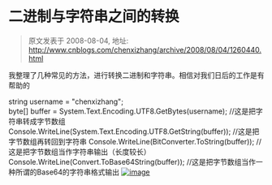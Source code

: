 # 二进制与字符串之间的转换 
> 原文发表于 2008-08-04, 地址: http://www.cnblogs.com/chenxizhang/archive/2008/08/04/1260440.html 


我整理了几种常见的方法，进行转换二进制和字符串。相信对我们日后的工作是有帮助的

 string username = "chenxizhang";  
byte[] buffer = System.Text.Encoding.UTF8.GetBytes(username); //这是把字符串转成字节数组  
Console.WriteLine(System.Text.Encoding.UTF8.GetString(buffer)); //这是把字节数组再转回到字符串 Console.WriteLine(BitConverter.ToString(buffer)); // 这是把字节数组当作字符串输出（长度较长）  
Console.WriteLine(Convert.ToBase64String(buffer)); //这是把字节数组当作一种所谓的Base64的字符串格式输出 [![image](http://www.cnblogs.com/images/cnblogs_com/chenxizhang/WindowsLiveWriter/a55bcfb190e9_1374E/image_thumb.png)](http://www.cnblogs.com/images/cnblogs_com/chenxizhang/WindowsLiveWriter/a55bcfb190e9_1374E/image_2.png)





